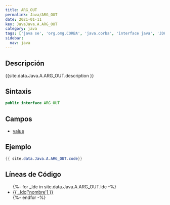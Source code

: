 ```yaml
---
title: ARG_OUT
permalink: Java/ARG_OUT
date: 2021-01-11
key: JavaJava.A.ARG_OUT
category: java
tags: ['java se', 'org.omg.CORBA', 'java.corba', 'interface java', 'JDKJava 1.2']
sidebar: 
  nav: java
---
```


## Descripción
{{site.data.Java.A.ARG_OUT.description }}

## Sintaxis
~~~java
public interface ARG_OUT
~~~

## Campos
* [value](/Java/ARG_OUT/value)

## Ejemplo
~~~java
{{ site.data.Java.A.ARG_OUT.code}}
~~~

## Líneas de Código
<ul>
{%- for _ldc in site.data.Java.A.ARG_OUT.ldc -%}
   <li>
       <a href="{{_ldc['url'] }}">{{ _ldc['nombre'] }}</a>
   </li>
{%- endfor -%}
</ul>

